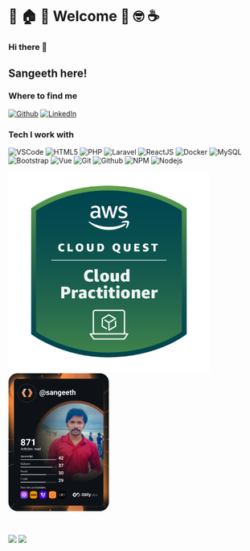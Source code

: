 # :tada: :house: :star2: Welcome :muscle: :nerd_face: :coffee:

### Hi there 👋

## Sangeeth here!

<!-- ![](https://visitor-badge.glitch.me/badge?page_id=sangeethk.sangeethkc) -->

<h3>Where to find me</h3>
<p><a href="https://github.com/sangeethkc" target="_blank"><img alt="Github" src="https://img.shields.io/badge/GitHub-%2312100E.svg?&style=for-the-badge&logo=Github&logoColor=white" /></a>  <a href="https://www.linkedin.com/in/sangeethkc" target="_blank"><img alt="LinkedIn" src="https://img.shields.io/badge/linkedin-%230077B5.svg?&style=for-the-badge&logo=linkedin&logoColor=white" /></a>
</p>

<h3>Tech I work with</h3>
<p>

<img alt="VSCode" src="https://img.shields.io/badge/-VS%20Code-blue?style=for-the-badge&logo=visualstudio&logoColor=white" />

<img alt="HTML5" src="https://img.shields.io/badge/-HTML5-E34F26?style=for-the-badge&logo=visualstudio&logoColor=white" />

<img alt="PHP" src="https://img.shields.io/badge/-PHP-45b8d8?style=for-the-badge&logo=php&logoColor=white" />

<img alt="Laravel" src="https://img.shields.io/badge/-Laravel-DD0031?style=for-the-badge&logo=laravel&logoColor=white" />

<img alt="ReactJS" src="https://img.shields.io/badge/React-20232A?style=for-the-badge&logo=react&logoColor=61DAFB" />

<img alt="Docker" src="https://img.shields.io/badge/-Docker-2496ED?style=for-the-badge&logo=docker&logoColor=white" />

<img alt="MySQL" src="https://img.shields.io/badge/-MySQL-F9A03C?style=for-the-badge&logo=laravel&logoColor=white" />

<img alt="Bootstrap" src="https://img.shields.io/badge/-Bootstrap-green?style=for-the-badge&logo=Bootstrap&logoColor=white" />

<img alt="Vue" src="https://img.shields.io/badge/-Vue.js-blueviolet?style=for-the-badge&logo=Vue.js&logoColor=white" />

<img alt="Git" src="https://img.shields.io/badge/-Git-F05032?style=for-the-badge&logo=Git&logoColor=white" />

<img alt="Github" src="https://img.shields.io/badge/-GitHub-grey?style=for-the-badge&logo=Github&logoColor=white" />

<img alt="NPM" src="https://img.shields.io/badge/-npm-CB3837?style=for-the-badge&logo=npm&logoColor=white" />

<img alt="Nodejs" src="https://img.shields.io/badge/-Nodejs-43853d?style=for-the-badge&logo=Node.js&logoColor=white" />

</p>

<p align="center">
  <p>
  <a href="https://www.credly.com/badges/fdb181e6-4e94-4c3e-9e55-ee4ad9ff144f/public_url"><img src="aws-cloud-quest-cloud-practitioner.png" height="400" width="400" align="center" alt="AWS Cloud Practitioner" align="center"/></a>
  <a href="https://github.com/sangeethkc"><img src="https://github.com/sangeethkc/sangeethkc/blob/main/devcard.svg" width="200" alt="Sangeeth's Dev Card" align="center"/></a>
  </p>
  <br>
  <p>
  <a href="https://github.com/sangeethkc"><img src="https://github-readme-stats.vercel.app/api?username=sangeethkc&count_private=true&show_icons=true&theme=midnight-purple&line_height=48&custom_title=Github_Stats&hide=stars&include_all_commits&card_width=205" align="center"></a>
  <a href="https://github.com/sangeethkc"><img src="https://github-readme-stats.vercel.app/api/top-langs/?username=sangeethkc&count_private=true&hide=html,scss,,ejs&theme=midnight-purple&card_width=205" align="center"></a>
  </p>
</p>


<!--
**sangeethkc/sangeethkc** is a ✨ _special_ ✨ repository because its `README.md` (this file) appears on your GitHub profile.

Here are some ideas to get you started:

- 🔭 I’m currently working on ...
- 🌱 I’m currently learning ...
- 👯 I’m looking to collaborate on ...
- 🤔 I’m looking for help with ...
- 💬 Ask me about ...
- 📫 How to reach me: ...
- 😄 Pronouns: ...
- ⚡ Fun fact: ...
-->
